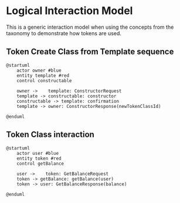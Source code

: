 # Logical Interaction Model

This is a generic interaction model when using the concepts from the taxonomy to demonstrate how tokens are used.

## Token Create Class from Template sequence

```plantuml
@startuml
    actor owner #blue
    entity template #red
    control constructable

    owner ->    template: ConstructorRequest
    template -> constructable: constructor
    constructable -> template: confirmation
    template -> owner: ConstructorResponse(newTokenClassId)

@enduml
```

## Token Class interaction

```plantuml
@startuml
    actor user #blue
    entity token #red
    control getBalance

    user ->    token: GetBalanceRequest
    token -> getBalance: getBalance(user)
    token -> user: GetBalanceResponse(balance)

@enduml
```
